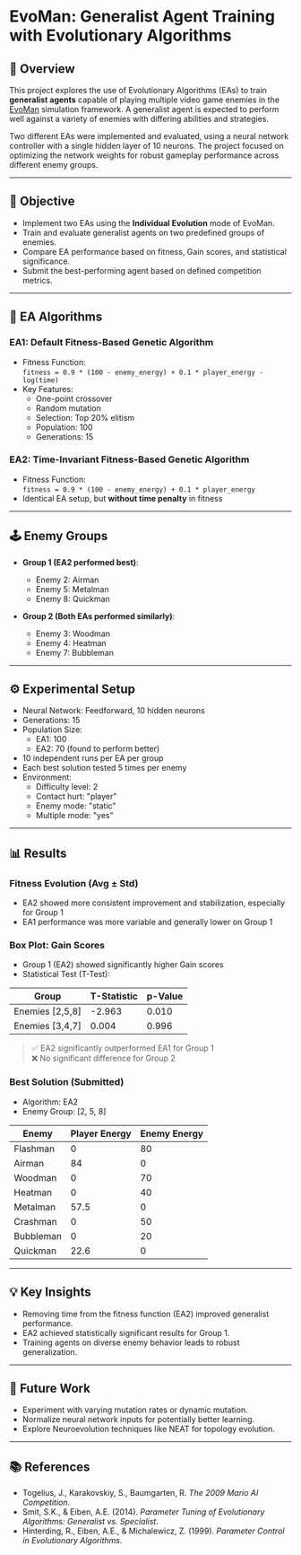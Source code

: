# EvoMan: Generalist Agent Training with Evolutionary Algorithms

## 📌 Overview

This project explores the use of Evolutionary Algorithms (EAs) to train **generalist agents** capable of playing multiple video game enemies in the [EvoMan](https://github.com/karinemiras/evoman_framework) simulation framework. A generalist agent is expected to perform well against a variety of enemies with differing abilities and strategies.

Two different EAs were implemented and evaluated, using a neural network controller with a single hidden layer of 10 neurons. The project focused on optimizing the network weights for robust gameplay performance across different enemy groups.

---

## 🎯 Objective

- Implement two EAs using the **Individual Evolution** mode of EvoMan.
- Train and evaluate generalist agents on two predefined groups of enemies.
- Compare EA performance based on fitness, Gain scores, and statistical significance.
- Submit the best-performing agent based on defined competition metrics.

---

## 🧠 EA Algorithms

### EA1: Default Fitness-Based Genetic Algorithm
- Fitness Function:  
  `fitness = 0.9 * (100 - enemy_energy) + 0.1 * player_energy - log(time)`
- Key Features:
  - One-point crossover
  - Random mutation
  - Selection: Top 20% elitism
  - Population: 100
  - Generations: 15

### EA2: Time-Invariant Fitness-Based Genetic Algorithm
- Fitness Function:  
  `fitness = 0.9 * (100 - enemy_energy) + 0.1 * player_energy`
- Identical EA setup, but **without time penalty** in fitness

---

## 🕹️ Enemy Groups

- **Group 1 (EA2 performed best)**:
  - Enemy 2: Airman
  - Enemy 5: Metalman
  - Enemy 8: Quickman

- **Group 2 (Both EAs performed similarly)**:
  - Enemy 3: Woodman
  - Enemy 4: Heatman
  - Enemy 7: Bubbleman

---

## ⚙️ Experimental Setup

- Neural Network: Feedforward, 10 hidden neurons
- Generations: 15
- Population Size: 
  - EA1: 100  
  - EA2: 70 (found to perform better)
- 10 independent runs per EA per group
- Each best solution tested 5 times per enemy
- Environment:
  - Difficulty level: 2
  - Contact hurt: "player"
  - Enemy mode: "static"
  - Multiple mode: "yes"

---

## 📊 Results

### Fitness Evolution (Avg ± Std)

- EA2 showed more consistent improvement and stabilization, especially for Group 1
- EA1 performance was more variable and generally lower on Group 1

### Box Plot: Gain Scores

- Group 1 (EA2) showed significantly higher Gain scores
- Statistical Test (T-Test):

| Group      | T-Statistic | p-Value |
|------------|-------------|---------|
| Enemies [2,5,8] | -2.963      | 0.010   |
| Enemies [3,4,7] | 0.004       | 0.996   |

> ✅ EA2 significantly outperformed EA1 for Group 1  
> ❌ No significant difference for Group 2

### Best Solution (Submitted)

- Algorithm: EA2  
- Enemy Group: [2, 5, 8]

| Enemy      | Player Energy | Enemy Energy |
|------------|----------------|----------------|
| Flashman   | 0              | 80             |
| Airman     | 84             | 0              |
| Woodman    | 0              | 70             |
| Heatman    | 0              | 40             |
| Metalman   | 57.5           | 0              |
| Crashman   | 0              | 50             |
| Bubbleman  | 0              | 20             |
| Quickman   | 22.6           | 0              |

---

## 💡 Key Insights
- Removing time from the fitness function (EA2) improved generalist performance.
- EA2 achieved statistically significant results for Group 1.
- Training agents on diverse enemy behavior leads to robust generalization.

---

## 📌 Future Work
- Experiment with varying mutation rates or dynamic mutation.
- Normalize neural network inputs for potentially better learning.
- Explore Neuroevolution techniques like NEAT for topology evolution.

---

## 📚 References
- Togelius, J., Karakovskiy, S., Baumgarten, R. *The 2009 Mario AI Competition*.
- Smit, S.K., & Eiben, A.E. (2014). *Parameter Tuning of Evolutionary Algorithms: Generalist vs. Specialist*.
- Hinterding, R., Eiben, A.E., & Michalewicz, Z. (1999). *Parameter Control in Evolutionary Algorithms*.

